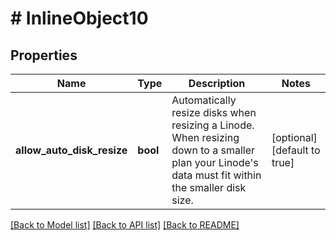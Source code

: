 # # InlineObject10

## Properties

Name | Type | Description | Notes
------------ | ------------- | ------------- | -------------
**allow_auto_disk_resize** | **bool** | Automatically resize disks when resizing a Linode. When resizing down to a smaller plan your Linode&#39;s data must fit within the smaller disk size. | [optional] [default to true]

[[Back to Model list]](../../README.md#models) [[Back to API list]](../../README.md#endpoints) [[Back to README]](../../README.md)
